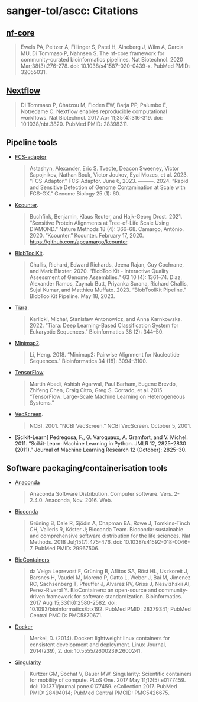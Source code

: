 # sanger-tol/ascc: Citations

## [nf-core](https://pubmed.ncbi.nlm.nih.gov/32055031/)

> Ewels PA, Peltzer A, Fillinger S, Patel H, Alneberg J, Wilm A, Garcia MU, Di Tommaso P, Nahnsen S. The nf-core framework for community-curated bioinformatics pipelines. Nat Biotechnol. 2020 Mar;38(3):276-278. doi: 10.1038/s41587-020-0439-x. PubMed PMID: 32055031.

## [Nextflow](https://pubmed.ncbi.nlm.nih.gov/28398311/)

> Di Tommaso P, Chatzou M, Floden EW, Barja PP, Palumbo E, Notredame C. Nextflow enables reproducible computational workflows. Nat Biotechnol. 2017 Apr 11;35(4):316-319. doi: 10.1038/nbt.3820. PubMed PMID: 28398311.

## Pipeline tools

- [FCS-adaptor](https://github.com/ncbi/fcs/wiki/FCS-adaptor-quickstart.)

  > Astashyn, Alexander, Eric S. Tvedte, Deacon Sweeney, Victor Sapojnikov, Nathan Bouk, Victor Joukov, Eyal Mozes, et al. 2023. “FCS-Adaptor.” FCS-Adaptor. June 6, 2023.
  > ———. 2024. “Rapid and Sensitive Detection of Genome Contamination at Scale with FCS-GX.” Genome Biology 25 (1): 60.

- [Kcounter](https://github.com/apcamargo/kcounter).

  > Buchfink, Benjamin, Klaus Reuter, and Hajk-Georg Drost. 2021. “Sensitive Protein Alignments at Tree-of-Life Scale Using DIAMOND.” Nature Methods 18 (4): 366–68.
  > Camargo, Antônio. 2020. “Kcounter.” Kcounter. February 17, 2020. https://github.com/apcamargo/kcounter.

- [BlobToolKit](https://github.com/sanger-tol/blobtoolkit).

  > Challis, Richard, Edward Richards, Jeena Rajan, Guy Cochrane, and Mark Blaxter. 2020. “BlobToolKit - Interactive Quality Assessment of Genome Assemblies.” G3 10 (4): 1361–74. Diaz, Alexander Ramos, Zaynab Butt, Priyanka Surana, Richard Challis, Sujai Kumar, and Matthieu Muffato. 2023. “BlobToolKit Pipeline.” BlobToolKit Pipeline. May 18, 2023.

- [Tiara](https://github.com/ibe-uw/tiara).

  > Karlicki, Michał, Stanisław Antonowicz, and Anna Karnkowska. 2022. “Tiara: Deep Learning-Based Classification System for Eukaryotic Sequences.” Bioinformatics 38 (2): 344–50.

- [Minimap2](https://github.com/lh3/minimap2).

  > Li, Heng. 2018. “Minimap2: Pairwise Alignment for Nucleotide Sequences.” Bioinformatics 34 (18): 3094–3100.

- [TensorFlow](https://www.tensorflow.org/)

  > Martín Abadi, Ashish Agarwal, Paul Barham, Eugene Brevdo, Zhifeng Chen, Craig Citro, Greg S. Corrado, et al. 2015. “TensorFlow: Large-Scale Machine Learning on Heterogeneous Systems.”

- [VecScreen](https://manpages.debian.org/testing/ncbi-tools-bin/vecscreen.1.en.html).

  > NCBI. 2001. “NCBI VecScreen.” NCBI VecScreen. October 5, 2001.

- [Scikit-Learn]
  Pedregosa, F., G. Varoquaux, A. Gramfort, and V. Michel. 2011. “Scikit-Learn: Machine Learning in Python. JMLR 12, 2825–2830 (2011).” Journal of Machine Learning Research 12 (October): 2825–30.

## Software packaging/containerisation tools

- [Anaconda](https://anaconda.com)

  > Anaconda Software Distribution. Computer software. Vers. 2-2.4.0. Anaconda, Nov. 2016. Web.

- [Bioconda](https://pubmed.ncbi.nlm.nih.gov/29967506/)

  > Grüning B, Dale R, Sjödin A, Chapman BA, Rowe J, Tomkins-Tinch CH, Valieris R, Köster J; Bioconda Team. Bioconda: sustainable and comprehensive software distribution for the life sciences. Nat Methods. 2018 Jul;15(7):475-476. doi: 10.1038/s41592-018-0046-7. PubMed PMID: 29967506.

- [BioContainers](https://pubmed.ncbi.nlm.nih.gov/28379341/)

  > da Veiga Leprevost F, Grüning B, Aflitos SA, Röst HL, Uszkoreit J, Barsnes H, Vaudel M, Moreno P, Gatto L, Weber J, Bai M, Jimenez RC, Sachsenberg T, Pfeuffer J, Alvarez RV, Griss J, Nesvizhskii AI, Perez-Riverol Y. BioContainers: an open-source and community-driven framework for software standardization. Bioinformatics. 2017 Aug 15;33(16):2580-2582. doi: 10.1093/bioinformatics/btx192. PubMed PMID: 28379341; PubMed Central PMCID: PMC5870671.

- [Docker](https://dl.acm.org/doi/10.5555/2600239.2600241)

  > Merkel, D. (2014). Docker: lightweight linux containers for consistent development and deployment. Linux Journal, 2014(239), 2. doi: 10.5555/2600239.2600241.

- [Singularity](https://pubmed.ncbi.nlm.nih.gov/28494014/)

  > Kurtzer GM, Sochat V, Bauer MW. Singularity: Scientific containers for mobility of compute. PLoS One. 2017 May 11;12(5):e0177459. doi: 10.1371/journal.pone.0177459. eCollection 2017. PubMed PMID: 28494014; PubMed Central PMCID: PMC5426675.
